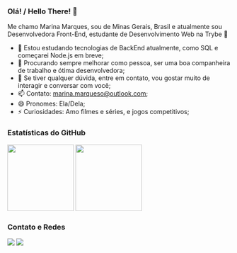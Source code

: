 ### Olá! / Hello There! 🤙

Me chamo Marina Marques, sou de Minas Gerais, Brasil e atualmente sou Desenvolvedora Front-End, estudante de Desenvolvimento Web na Trybe 🚀

- 🌱 Estou estudando tecnologias de BackEnd atualmente, como SQL e começarei Node.js em breve;
- 👯 Procurando sempre melhorar como pessoa, ser uma boa companheira de trabalho e ótima desenvolvedora;
- 💬 Se tiver qualquer dúvida, entre em contato, vou gostar muito de interagir e conversar com você;
- 📫 Contato: marina.marqueso@outlook.com;
- 😄 Pronomes: Ela/Dela;
- ⚡ Curiosidades: Amo filmes e séries, e jogos competitivos;


### Estatísticas do GitHub
<img height="150em" src="https://github-readme-stats.vercel.app/api?username=ninamarq&show_icons=true&theme=dark&include_all_commits=true&count_private=true"/>   <img height="150em" src="https://github-readme-stats.vercel.app/api/top-langs/?username=ninamarq&layout=compact&langs_count=7&theme=dark"/>

### Contato e Redes
<div>
  <a href = "mailto:marina.marqueso@outlook.com"><img src="https://img.shields.io/badge/Email-D14836?style=for-the-badge&logo=gmail&logoColor=white" target="_blank"></a>
  <a href="https://www.linkedin.com/in/marina-marqueso/" target="_blank"><img src="https://img.shields.io/badge/-LinkedIn-%230077B5?style=for-the-badge&logo=linkedin&logoColor=white" target="_blank"></a>   
</div>
